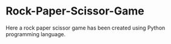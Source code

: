 # Rock-Paper-Scissor-Game
Here a rock paper scissor game has been created using Python programming language.
